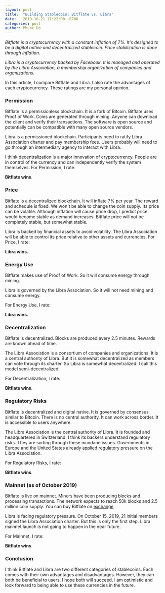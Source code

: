 ```yaml
---
layout: post
title:  "Building Stablecoin: Bitflate vs. Libra"
date:   2019-10-21 17:22:00 -0700
categories: post
author: Phuoc Do
---
```


*Bitflate is a cryptocurrency with a constant inflation of 7%. It's designed to be a digital native and decentralized stablecoin. Price stabilization is done through inflation.*

*Libra is a cryptocurrency backed by Facebook. It is managed and operated by the Libra Association, a membership organization of companies and organizations.*

In this article, I compare Bitflate and Libra. I also rate the advantages of each cryptocurrency. These ratings are my personal opinion.

### Permission

Bitflate is a permissionless blockchain. It is a fork of Bitcoin. Bitflate uses Proof of Work. Coins are generated through mining. Anyone can download the client and verify their transactions. The software is open source and potentially can be compatible with many open source vendors.

Libra is a permissioned blockchain. Participants need to ratify Libra Association charter and pay membership fees. Users probably will need to go through an intermediary agency to interact with Libra.

I think decentralization is a major innovation of cryptocurrency. People are in control of the currency and can independently verify the system themselves. For Permission, I rate:

**Bitflate wins.**

### Price

Bitflate is a decentralized blockchain. It will inflate 7% per year. The reward and schedule is fixed. We won't be able to change the coin supply. Its price can be volatile. Although inflation will cause price drop, I predict price would become stable as demand increases. Bitflate price will not be completely stable, but somewhat stable.

Libra is backed by financial assets to avoid volatility. The Libra Association will be able to control its price relative to other assets and currencies. For Price, I rate:

**Libra wins.**

### Energy Use

Bitflate makes use of Proof of Work. So it will consume energy through mining.

Libra is governed by the Libra Association. So it will not need mining and consume energy.

For Energy Use, I rate:

**Libra wins.**

### Decentralization

Bitflate is decentralized. Blocks are produced every 2.5 minutes. Rewards are known ahead of time.

The Libra Association is a consortium of companies and organizations. It is a central authority of Libra. But it is somewhat decentralized as members can vote through its charter. So Libra is somewhat decentralized. I call this model semi-decentralized.

For Decentralization, I rate:

**Bitflate wins.**

### Regulatory Risks

Bitflate is decentralized and digital native. It is governed by consensus similar to Bitcoin. There is no central authority. It can work across border. It is accessible to users anywhere.

The Libra Association is the central authority of Libra. It is founded and headquartered in Switzerland. I think its backers understand regulatory risks. They are sorting through these mundane issues. Governments in Europe and the United States already applied regulatory pressure on the Libra Association.

For Regulatory Risks, I rate:

**Bitflate wins.**

### Mainnet (as of October 2019)

Bitflate is live on mainnet. Miners have been producing blocks and processing transactions. The network expects to reach 50k blocks and 2.5 million coin supply. You can buy Bitflate on [exchange](https://bitflate.org/exchange).

Libra is facing regulatory pressure. On October 15, 2019, 21 initial members signed the Libra Association charter. But this is only the first step. Libra mainnet launch is not going to happen in the near future.

For Mainnet, I rate:

**Bitflate wins.**

### Conclusion

I think Bitflate and Libra are two different categories of stablecoins. Each comes with their own advantages and disadvantages. However, they can both be beneficial to users. I hope both will succeed. I am optimistic and look forward to being able to use these currencies in the future.